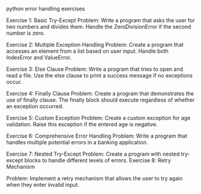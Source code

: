 python error handling exercises 

Exercise 1: Basic Try-Except
Problem: Write a program that asks the user for two numbers and divides them. Handle the
ZeroDivisionError if the second number is zero.

Exercise 2: Multiple Exception Handling
Problem: Create a program that accesses an element from a list based on user input. Handle
both IndexError and ValueError.

Exercise 3: Else Clause
Problem: Write a program that tries to open and read a file. Use the else clause to print a
success message if no exceptions occur.

Exercise 4: Finally Clause
Problem: Create a program that demonstrates the use of finally clause. The finally block should
execute regardless of whether an exception occurred.

Exercise 5: Custom Exception
Problem: Create a custom exception for age validation. Raise this exception if the entered age
is negative.

Exercise 6: Comprehensive Error Handling
Problem: Write a program that handles multiple potential errors in a banking application.

Exercise 7: Nested Try-Except
Problem: Create a program with nested try-except blocks to handle different levels of errors.
Exercise 8: Retry Mechanism

Problem: Implement a retry mechanism that allows the user to try again when they enter invalid
input.
